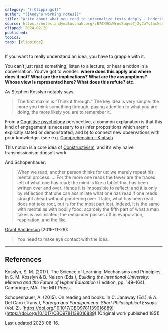 ```yaml
---
category: "[[Clippings]]"
author: "[[Andyʼs working notes]]"
title: "Write about what you read to internalize texts deeply - Understanding requires effortful engagement"
source: https://notes.andymatuschak.org/zB74H9CuWrosEuqve7jZyCo?stackedNotes=z8ccRLda8BqJafNxjQBpzis
clipped: 2024-02-20
published: 
topics: 
tags: [clippings]
---
```


If you want to really understand an idea, you have to grapple with it.

You can’t just read something, listen to a lecture, or hear a notion in a conversation. You’ve got to wonder: **where does this apply and where does it not? What are the implications? What are the assumptions? Whose view is represented here? What does this refute? etc.**

As Stephen Kosslyn notably says,

> The first maxim is “Think it through.” The key idea is very simple: the more you think something through, paying attention to what you are doing, the more likely you are to remember it.

From a [Cognitive psychology](https://notes.andymatuschak.org/z5h4qfsMg1t1vC9EnfiAdK1) perspective, a common explanation is that this kind of engagement is necessary to a) infer propositions which aren’t explicitly stated or demonstrated; and b) to connect new observations with prior knowledge. (see e.g. [Comprehension - Kintsch](https://notes.andymatuschak.org/zES5WRczfGgXptmM9tSCwvy)

This notion is a core idea of [Constructivism](https://notes.andymatuschak.org/zWceTLNTjH3DQ7iVpy38ocq), and it’s why naive transmissionism doesn’t work.

And Schopenhauer:

> When we read, another person thinks for us: we merely repeat his mental process. … For the more one reads the fewer are the traces left of what one has read; the mind is like a tablet that has been written over and over. Hence it is impossible to reflect; and it is only by reflection that one can assimilate what one has read if one reads straight ahead without pondering over it later, what has been read does not take root, but is for the most part lost. Indeed, it is the same with mental as with bodily food: scarcely the fifth part of what a man takes is assimilated; the remainder passes off in evaporation, respiration, and the like.

[Grant Sanderson](https://notes.andymatuschak.org/zWy4kCZkWZFxRYjW7fi6Egw) (2019-11-28):

> You need to make eye contact with the idea.

---

## References

Kosslyn, S. M. (2017). The Science of Learning: Mechanisms and Principles. In S. M. Kosslyn & B. Nelson (Eds.), *Building the Intentional University: Minerva and the Future of Higher Education* (1 edition, pp. 149–164). Cambridge, MA: The MIT Press.

Schopenhauer, A. (2015). On reading and books. In C. Janaway (Ed.), & A. Del Caro (Trans.), *Parerga and Paralipomena: Short Philosophical Essays* (Vol. 2). [https://doi.org/10.1017/CBO9781139016889](https://doi.org/10.1017/CBO9781139016889) (Original work published 1851)

Last updated 2023-08-16.